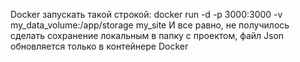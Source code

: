 Docker запускать такой строкой: docker run -d -p 3000:3000 -v my_data_volume:/app/storage my_site
И все равно, не получилось сделать сохранение локальным в папку с проектом, файл Json обновляется только в контейнере Docker
